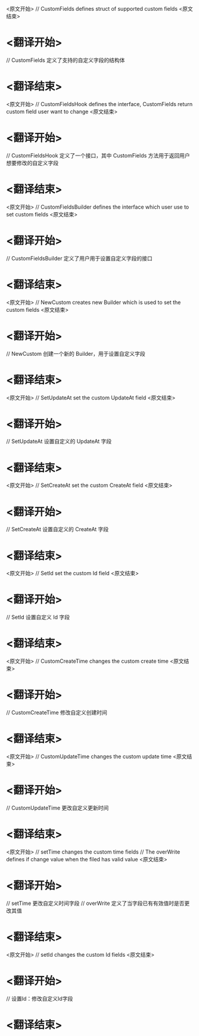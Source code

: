 
<原文开始>
// CustomFields defines struct of supported custom fields
<原文结束>

# <翻译开始>
// CustomFields 定义了支持的自定义字段的结构体
# <翻译结束>


<原文开始>
// CustomFieldsHook defines the interface, CustomFields return custom field user want to change
<原文结束>

# <翻译开始>
// CustomFieldsHook 定义了一个接口，其中 CustomFields 方法用于返回用户想要修改的自定义字段
# <翻译结束>


<原文开始>
// CustomFieldsBuilder defines the interface which user use to set custom fields
<原文结束>

# <翻译开始>
// CustomFieldsBuilder 定义了用户用于设置自定义字段的接口
# <翻译结束>


<原文开始>
// NewCustom creates new Builder which is used to set the custom fields
<原文结束>

# <翻译开始>
// NewCustom 创建一个新的 Builder，用于设置自定义字段
# <翻译结束>


<原文开始>
// SetUpdateAt set the custom UpdateAt field
<原文结束>

# <翻译开始>
// SetUpdateAt 设置自定义的 UpdateAt 字段
# <翻译结束>


<原文开始>
// SetCreateAt set the custom CreateAt field
<原文结束>

# <翻译开始>
// SetCreateAt 设置自定义的 CreateAt 字段
# <翻译结束>


<原文开始>
// SetId set the custom Id field
<原文结束>

# <翻译开始>
// SetId 设置自定义 Id 字段
# <翻译结束>


<原文开始>
// CustomCreateTime changes the custom create time
<原文结束>

# <翻译开始>
// CustomCreateTime 修改自定义创建时间
# <翻译结束>


<原文开始>
// CustomUpdateTime changes the custom update time
<原文结束>

# <翻译开始>
// CustomUpdateTime 更改自定义更新时间
# <翻译结束>


<原文开始>
// setTime changes the custom time fields
// The overWrite defines if change value when the filed has valid value
<原文结束>

# <翻译开始>
// setTime 更改自定义时间字段
// overWrite 定义了当字段已有有效值时是否更改其值
# <翻译结束>


<原文开始>
// setId changes the custom Id fields
<原文结束>

# <翻译开始>
// 设置Id：修改自定义Id字段
# <翻译结束>


